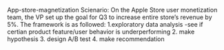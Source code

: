 App-store-magnetization
Scienario: 
On the Apple Store user monetization team, the VP set up the goal for Q3 to increase entire store’s revenue by 5%. 
The framework is as followed:
1.exploratory data analysis -see if certian product feature/user behavior is underperforming
2. make hypothesis
3. design A/B test
4. make recommendation
